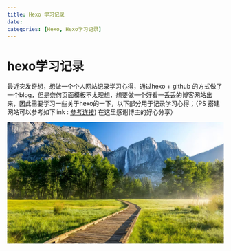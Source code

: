 ```yaml
---
title: Hexo 学习记录
date: 
categories: [Hexo, Hexo学习记录]
---
```


# hexo学习记录

最近突发奇想，想做一个个人网站记录学习心得，通过hexo + github 的方式做了一个blog，但是奈何页面模板不太理想，想要做一个好看一丢丢的博客网站出来，因此需要学习一些关于hexo的一下，以下部分用于记录学习心得；（PS 搭建网站可以参考如下link : [参考连接](https://blog.csdn.net/yaorongke/article/details/119089190)) 在这里感谢博主的好心分享）

<img src="../../pic/a.jpg" alt="图片测试" style="zoom:50%;" />
